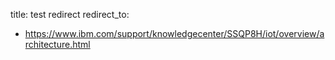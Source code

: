 title: test redirect
redirect_to:
  - https://www.ibm.com/support/knowledgecenter/SSQP8H/iot/overview/architecture.html
